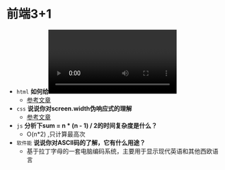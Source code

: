 # 前端3+1
- `html` **如何给<video>视频添加字幕(WebVTT)？**
  - [参考文章](https://www.jb51.net/html5/611403.html)
- `css` **说说你对screen.width伪响应式的理解**
  - [参考文章](https://www.cnblogs.com/bellow/p/5580706.html)
- `js` **分析下sum = n * (n - 1) / 2的时间复杂度是什么？**
  - O(n*2) ,只计算最高次
- `软件能` **说说你对ASCII码的了解，它有什么用途？**
  - 基于拉丁字母的一套电脑编码系统，主要用于显示现代英语和其他西欧语言